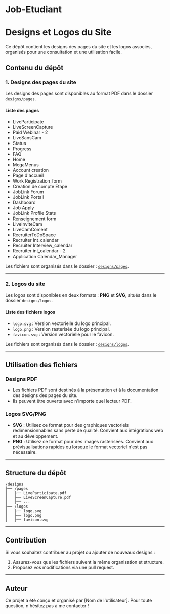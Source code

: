 # Job-Etudiant
# Designs et Logos du Site

Ce dépôt contient les designs des pages du site et les logos associés, organisés pour une consultation et une utilisation facile.

## Contenu du dépôt

### 1. **Designs des pages du site**
Les designs des pages sont disponibles au format PDF dans le dossier `designs/pages`.

#### Liste des pages
- LiveParticipate
- LiveScreenCapture
- Paid Webinar - 2
- LiveSansCam
- Status
- Progress
- FAQ
- Home
- MegaMenus
- Account creation
- Page d'accueil
- Work Registration_form
- Creation de compte Etape
- JobLink Forum
- JobLink Portail
- Dashboard
- Job Apply
- JobLink Profile Stats
- Renseignement form
- LiveInviteCam
- LiveCamComent
- RecruiterToDoSpace
- Recruiter Int_calendar
- Recruiter Interview_calendar
- Recruiter int_calendar - 2
- Application Calendar_Manager

Les fichiers sont organisés dans le dossier : [`designs/pages`](designs/pages).

---

### 2. **Logos du site**
Les logos sont disponibles en deux formats : **PNG** et **SVG**, situés dans le dossier `designs/logos`.

#### Liste des fichiers logos
- `logo.svg` : Version vectorielle du logo principal.
- `logo.png` : Version rasterisée du logo principal.
- `favicon.svg` : Version vectorielle pour le favicon.

Les fichiers sont organisés dans le dossier : [`designs/logos`](designs/logos).

---

## Utilisation des fichiers

### Designs PDF
- Les fichiers PDF sont destinés à la présentation et à la documentation des designs des pages du site.
- Ils peuvent être ouverts avec n'importe quel lecteur PDF.

### Logos SVG/PNG
- **SVG** : Utilisez ce format pour des graphiques vectoriels redimensionnables sans perte de qualité. Convient aux intégrations web et au développement.
- **PNG** : Utilisez ce format pour des images rasterisées. Convient aux prévisualisations rapides ou lorsque le format vectoriel n'est pas nécessaire.

---

## Structure du dépôt
```
/designs
├── /pages
│   ├── LiveParticipate.pdf
│   ├── LiveScreenCapture.pdf
│   ├── ...
├── /logos
│   ├── logo.svg
│   ├── logo.png
│   ├── favicon.svg
```

---

## Contribution
Si vous souhaitez contribuer au projet ou ajouter de nouveaux designs :
1. Assurez-vous que les fichiers suivent la même organisation et structure.
2. Proposez vos modifications via une pull request.

---

## Auteur
Ce projet a été conçu et organisé par [Nom de l'utilisateur]. Pour toute question, n'hésitez pas à me contacter !
